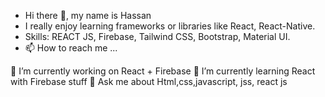- Hi there 👋, my name is Hassan
- I really enjoy learning frameworks or libraries like React, React-Native.
- Skills: REACT JS, Firebase, Tailwind CSS, Bootstrap, Material UI.
- 📫 How to reach me ...

 🔭 I’m currently working on React + Firebase
 🌱 I’m currently learning React with Firebase stuff
 💬 Ask me about Html,css,javascript, jss, react js
